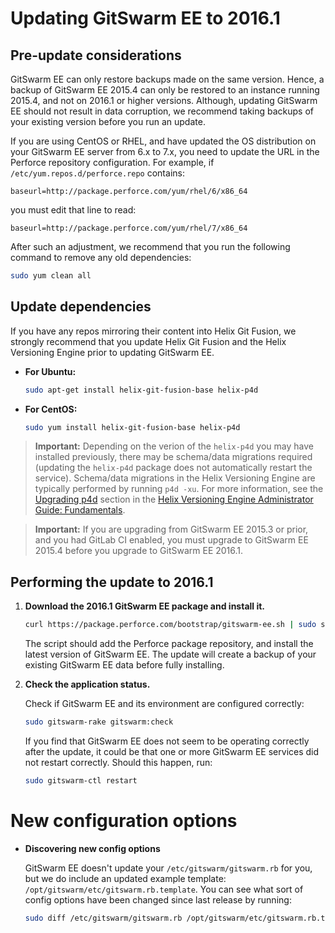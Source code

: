 # Updating GitSwarm EE to 2016.1

## Pre-update considerations

GitSwarm EE can only restore backups made on the same version. Hence, a
backup of GitSwarm EE 2015.4 can only be restored to an instance running
2015.4, and not on 2016.1 or higher versions. Although, updating GitSwarm
EE should not result in data corruption, we recommend taking backups of
your existing version before you run an update.

If you are using CentOS or RHEL, and have updated the OS distribution on
your GitSwarm EE server from 6.x to 7.x, you need to update the URL in the
Perforce repository configuration. For example, if
`/etc/yum.repos.d/perforce.repo` contains:

```
baseurl=http://package.perforce.com/yum/rhel/6/x86_64
```

you must edit that line to read:

```
baseurl=http://package.perforce.com/yum/rhel/7/x86_64
```

After such an adjustment, we recommend that you run the following command
to remove any old dependencies:

```bash
sudo yum clean all
```

## Update dependencies

If you have any repos mirroring their content into Helix Git Fusion, we
strongly recommend that you update Helix Git Fusion and the Helix
Versioning Engine prior to updating GitSwarm EE.

-   **For Ubuntu:**

    ```bash
    sudo apt-get install helix-git-fusion-base helix-p4d
    ```

-   **For CentOS:**

    ```bash
    sudo yum install helix-git-fusion-base helix-p4d
    ```

> **Important:** Depending on the verion of the `helix-p4d` you may have
> installed previously, there may be schema/data migrations required
> (updating the `helix-p4d` package does not automatically restart the
> service). Schema/data migrations in the Helix Versioning Engine are
> typically performed by running `p4d -xu`. For more information, see the
> [Upgrading
> p4d](https://www.perforce.com/perforce/doc.current/manuals/p4sag/chapter.install.html#install.upgrade.2013.2_and_earlier)
> section in the [Helix Versioning Engine Administrator Guide:
> Fundamentals](https://www.perforce.com/perforce/doc.current/manuals/p4sag/index.html).


> **Important:** If you are upgrading from GitSwarm EE 2015.3 or prior, and
> you had GitLab CI enabled, you must upgrade to GitSwarm EE 2015.4 before
> you upgrade to GitSwarm EE 2016.1.

## Performing the update to 2016.1

1.  **Download the 2016.1 GitSwarm EE package and install it.**

    ```bash
    curl https://package.perforce.com/bootstrap/gitswarm-ee.sh | sudo sh -
    ```

    The script should add the Perforce package repository, and install the
    latest version of GitSwarm EE. The update will create a backup of your
    existing GitSwarm EE data before fully installing.

1.  **Check the application status.**

    Check if GitSwarm EE and its environment are configured correctly:

    ```bash
    sudo gitswarm-rake gitswarm:check
    ```

    If you find that GitSwarm EE does not seem to be operating correctly
    after the update, it could be that one or more GitSwarm EE services
    did not restart correctly. Should this happen, run:

    ```bash
    sudo gitswarm-ctl restart
    ```

# New configuration options

*  **Discovering new config options**

    GitSwarm EE doesn't update your `/etc/gitswarm/gitswarm.rb` for you,
    but we do include an updated example template:
    `/opt/gitswarm/etc/gitswarm.rb.template`. You can see what sort of
    config options have been changed since last release by running:

    ```bash
    sudo diff /etc/gitswarm/gitswarm.rb /opt/gitswarm/etc/gitswarm.rb.template
    ```
